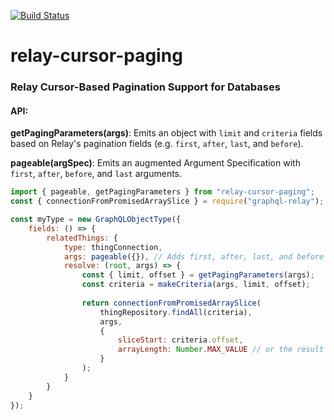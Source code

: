 [![Build Status](https://travis-ci.org/darthtrevino/relay-cursor-paging.svg?branch=master)](https://travis-ci.org/darthtrevino/relay-cursor-paging)

# relay-cursor-paging
### Relay Cursor-Based Pagination Support for Databases

#### API:
**getPagingParameters(args)**: Emits an object with `limit` and `criteria` fields based on Relay's pagination fields (e.g. `first`, `after`, `last`, and `before`).

**pageable(argSpec)**: Emits an augmented Argument Specification with `first`, `after`, `before`, and `last` arguments.

```js
import { pageable, getPagingParameters } from "relay-cursor-paging";
const { connectionFromPromisedArraySlice } = require("graphql-relay");

const myType = new GraphQLObjectType({
    fields: () => {  
        relatedThings: {      
            type: thingConnection,
            args: pageable({}), // Adds first, after, last, and before arguments
            resolve: (root, args) => {
                const { limit, offset } = getPagingParameters(args);                
                const criteria = makeCriteria(args, limit, offset);
                                                            
                return connectionFromPromisedArraySlice(
                    thingRepository.findAll(criteria),
                    args, 
                    {
                        sliceStart: criteria.offset, 
                        arrayLength: Number.MAX_VALUE // or the result of a count query
                    }
                );
            }
        }
    }
});
```
